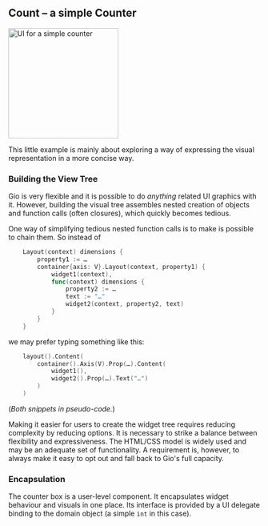 ## Count – a simple Counter

<img alt="UI for a simple counter" src="http://npillmayer.github.io/UAX/img/simple-counter.png"
    width="220">

This little example is mainly about exploring a way of expressing the visual representation in a more concise way.

### Building the View Tree

Gio is very flexible and it is possible to do *anything* related UI graphics with it. However, building the visual tree assembles nested creation of objects and function calls (often closures), which quickly becomes tedious.

One way of simplifying tedious nested function calls is to make is possible to chain them. So instead of 

```Go
    Layout(context) dimensions {
        property1 := …
        container{axis: V}.Layout(context, property1) {
            widget1(context),
            func(context) dimensions {
                property2 := …
                text := "…"
                widget2(context, property2, text)
            }
        }
    }
```

we may prefer typing something like this:

```Go
    layout().Content(
        container().Axis(V).Prop(…).Content(
            widget1(),
            widget2().Prop(…).Text("…")
        )
    )
```

(*Both snippets in pseudo-code.*)

Making it easier for users to create the widget tree requires reducing complexity by reducing options. It is necessary to strike a balance between flexibility and expressiveness. The HTML/CSS model is widely used and may be an adequate set of functionality. A requirement is, however, to always make it easy to opt out and fall back to Gio's full capacity.

### Encapsulation

The counter box is a user-level component. It encapsulates widget behaviour and visuals in one place. Its interface is provided by a UI delegate binding to the domain object (a simple `int` in this case).


